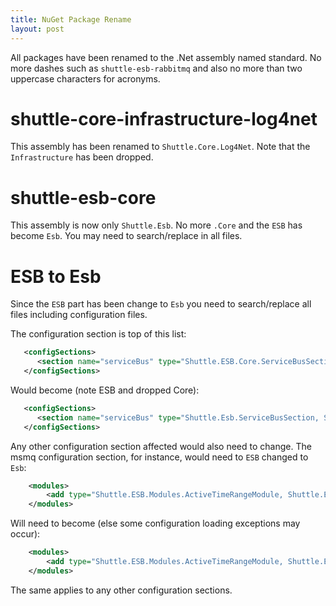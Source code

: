 ```yaml
---
title: NuGet Package Rename
layout: post
---
```


All packages have been renamed to the .Net assembly named standard.  No more dashes such as `shuttle-esb-rabbitmq` and also no more than two uppercase characters for acronyms.

# shuttle-core-infrastructure-log4net

This assembly has been renamed to `Shuttle.Core.Log4Net`.  Note that the `Infrastructure` has been dropped.

# shuttle-esb-core

This assembly is now only `Shuttle.Esb`.  No more `.Core` and the `ESB` has become `Esb`.  You may need to search/replace in all files.

# ESB to Esb

Since the `ESB` part has been change to `Esb` you need to search/replace all files including configuration files.

The configuration section is top of this list:

~~~xml
   <configSections>
      <section name="serviceBus" type="Shuttle.ESB.Core.ServiceBusSection, Shuttle.ESB.Core"/>
   </configSections>
~~~

Would become (note ESB and dropped Core):

~~~xml
   <configSections>
      <section name="serviceBus" type="Shuttle.Esb.ServiceBusSection, Shuttle.Esb"/>
   </configSections>
~~~

Any other configuration section affected would also need to change.  The msmq configuration section, for instance, would need to `ESB` changed to `Esb`:

~~~xml
	<modules>
		<add type="Shuttle.ESB.Modules.ActiveTimeRangeModule, Shuttle.ESB.Modules" />
	</modules>
~~~

Will need to become (else some configuration loading exceptions may occur):

~~~xml
	<modules>
		<add type="Shuttle.ESB.Modules.ActiveTimeRangeModule, Shuttle.ESB.Modules" />
	</modules>
~~~

The same applies to any other configuration sections.
